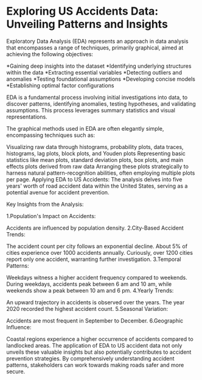# Exploring US Accidents Data: Unveiling Patterns and Insights

Exploratory Data Analysis (EDA) represents an approach in data analysis that encompasses a range of techniques, primarily graphical, aimed at achieving the following objectives:

*Gaining deep insights into the dataset
*Identifying underlying structures within the data
*Extracting essential variables
*Detecting outliers and anomalies
*Testing foundational assumptions
*Developing concise models
*Establishing optimal factor configurations

EDA is a fundamental process involving initial investigations into data, to discover patterns, identifying anomalies, testing hypotheses, and validating assumptions. This process leverages summary statistics and visual representations.

The graphical methods used in EDA are often elegantly simple, encompassing techniques such as:

Visualizing raw data through histograms, probability plots, data traces, histograms, lag plots, block plots, and Youden plots
Representing basic statistics like mean plots, standard deviation plots, box plots, and main effects plots derived from raw data
Arranging these plots strategically to harness natural pattern-recognition abilities, often employing multiple plots per page.
Applying EDA to US Accidents:
The analysis delves into five years' worth of road accident data within the United States, serving as a potential avenue for accident prevention.

Key Insights from the Analysis:

1.Population's Impact on Accidents:

Accidents are influenced by population density.
2.City-Based Accident Trends:

The accident count per city follows an exponential decline.
About 5% of cities experience over 1000 accidents annually.
Curiously, over 1200 cities report only one accident, warranting further investigation.
3.Temporal Patterns:

Weekdays witness a higher accident frequency compared to weekends.
During weekdays, accidents peak between 6 am and 10 am, while weekends show a peak between 10 am and 6 pm.
4.Yearly Trends:

An upward trajectory in accidents is observed over the years.
The year 2020 recorded the highest accident count.
5.Seasonal Variation:

Accidents are most frequent in September to December.
6.Geographic Influence:

Coastal regions experience a higher occurrence of accidents compared to landlocked areas.
The application of EDA to US accident data not only unveils these valuable insights but also potentially contributes to accident prevention strategies. By comprehensively understanding accident patterns, stakeholders can work towards making roads safer and more secure.
